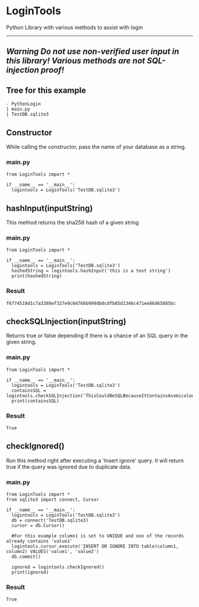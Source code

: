 # LoginTools
Python Library with various methods to assist with login

---
***Warning Do not use non-verified user input in this library! Various methods are not SQL-injection proof!***
---

## Tree for this example
```
- PythonLogin
| main.py
| TestDB.sqlite3
```
## Constructor
While calling the constructor, pass the name of your database as a string.
### main.py
```
from LoginTools import *

if __name__ == '__main__':
  logintools = LoginTools('TestDB.sqlite3')
```

## hashInput(inputString)
This method returns the sha256 hash of a given string
### main.py
```
from LoginTools import *

if __name__ == '__main__':
  logintools = LoginTools('TestDB.sqlite3')
  hashedString = logintools.hashInput('this is a test string')
  print(hashedString)
```
### Result
```
f6774519d1c7a3389ef327e9c04766b999db8cdfb85d1346c471ee86d65885bc
```

## checkSQLInjection(inputString)
Returns true or false depending if there is a chance of an SQL query in the given string.
### main.py
```
from LoginTools import *

if __name__ == '__main__':
  logintools = LoginTools('TestDB.sqlite3')
  containsSQL = logintools.checkSQLInjection('ThisCouldBeSQLBecauseItContainsAsemicolon;')
  print(containsSQL)
```
### Result
```
True
```

## checkIgnored()
Run this method right after executing a 'Insert ignore' query. It will return true if the query was ignored due to duplicate data.
### main.py
```
from LoginTools import *
from sqlite3 import connect, Cursor

if __name__ == '__main__':
  logintools = LoginTools('TestDB.sqlite3')
  db = connect('TestDB.sqlite3)
  cursor = db.Cursor()
  
  #For this example column1 is set to UNIQUE and one of the records already contains 'value1'
  logintools.cursor.execute('INSERT OR IGNORE INTO table(column1, column2) VALUES('value1', 'value2')
  db.commit()
  
  ignored = logintools.checkIgnored()
  print(ignored)
```
### Result
```
True
```
